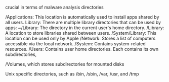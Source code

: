 crucial in terms of malware analysis directories

/Applications: This location is automatically used to install apps shared by all users.
Library: There are multiple library directories that can be used by apps:
~/Library: The directory in the current user's home directory.
/Library: A location to store libraries shared between users.
/System/Library: This location can be used only by Apple
/Network: Stores a list of computers accessible via the local network.
/System: Contains system-related resources.
/Users: Contains user home directories. Each contains its own subdirectories,

/Volumes, which stores subdirectories for mounted disks

Unix specific directories, such as /bin, /sbin, /var, /usr, and /tmp